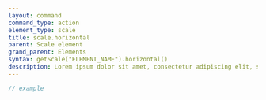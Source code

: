 ```yaml
---
layout: command
command_type: action
element_type: scale
title: scale.horizontal
parent: Scale element
grand_parent: Elements
syntax: getScale("ELEMENT_NAME").horizontal()
description: Lorem ipsum dolor sit amet, consectetur adipiscing elit, sed do eiusmod tempor incididunt ut labore et dolore magna aliqua. Ut enim ad minim veniam, quis nostrud exercitation ullamco laboris nisi ut aliquip ex ea commodo consequat.
---
```


```javascript
// example
```